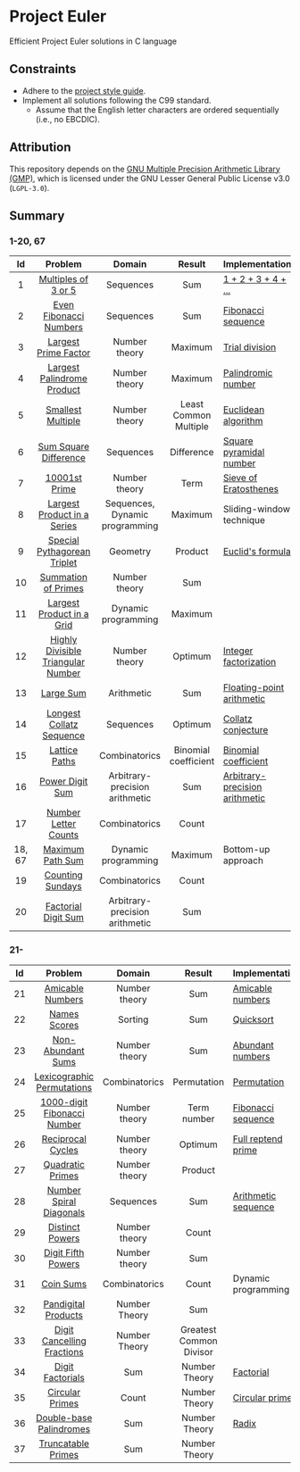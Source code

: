 # Project Euler

Efficient Project Euler solutions in C language

## Constraints

- Adhere to the [project style guide](cstyle.md).
- Implement all solutions following the C99 standard.
  - Assume that the English letter characters are ordered sequentially (i.e., no
    EBCDIC).

## Attribution

This repository depends on the
[GNU Multiple Precision Arithmetic Library (GMP)](https://en.wikipedia.org/wiki/GNU_Multiple_Precision_Arithmetic_Library),
which is licensed under the GNU Lesser General Public License v3.0 (`LGPL-3.0`).

## Summary

### 1-20, 67

|   Id   |                      Problem                       |             Domain             |        Result         | Implementation                                                                                 |
| :----: | :------------------------------------------------: | :----------------------------: | :-------------------: | ---------------------------------------------------------------------------------------------- |
|   1    |        [Multiples of 3 or 5](src/id0001.c)         |           Sequences            |          Sum          | [1 + 2 + 3 + 4 + ...](https://en.wikipedia.org/wiki/1_%2B_2_%2B_3_%2B_4_%2B_%E2%8B%AF)         |
|   2    |       [Even Fibonacci Numbers](src/id0002.c)       |           Sequences            |          Sum          | [Fibonacci sequence](https://en.wikipedia.org/wiki/Fibonacci_sequence)                         |
|   3    |        [Largest Prime Factor](src/id0003.c)        |         Number theory          |        Maximum        | [Trial division](https://en.wikipedia.org/wiki/Trial_division)                                 |
|   4    |     [Largest Palindrome Product](src/id0004.c)     |         Number theory          |        Maximum        | [Palindromic number](https://en.wikipedia.org/wiki/Palindromic_number)                         |
|   5    |         [Smallest Multiple](src/id0005.c)          |         Number theory          | Least Common Multiple | [Euclidean algorithm](https://en.wikipedia.org/wiki/Euclidean_algorithm)                       |
|   6    |       [Sum Square Difference](src/id0006.c)        |           Sequences            |      Difference       | [Square pyramidal number](https://en.wikipedia.org/wiki/Square_pyramidal_number)               |
|   7    |           [10001st Prime](src/id0007.c)            |         Number theory          |         Term          | [Sieve of Eratosthenes](https://en.wikipedia.org/wiki/Sieve_of_Eratosthenes)                   |
|   8    |    [Largest Product in a Series](src/id0008.c)     | Sequences, Dynamic programming |        Maximum        | Sliding-window technique                                                                       |
|   9    |    [Special Pythagorean Triplet](src/id0009.c)     |            Geometry            |        Product        | [Euclid\'s formula](https://en.wikipedia.org/wiki/Pythagorean_triple)                          |
|   10   |        [Summation of Primes](src/id0010.c)         |         Number theory          |          Sum          |                                                                                                |
|   11   |     [Largest Product in a Grid](src/id0011.c)      |      Dynamic programming       |        Maximum        |                                                                                                |
|   12   | [Highly Divisible Triangular Number](src/id0012.c) |         Number theory          |        Optimum        | [Integer factorization](https://en.wikipedia.org/wiki/Integer_factorization)                   |
|   13   |             [Large Sum](src/id0013.c)              |           Arithmetic           |          Sum          | [Floating-point arithmetic](https://en.wikipedia.org/wiki/Floating-point_arithmetic)           |
|   14   |      [Longest Collatz Sequence](src/id0014.c)      |           Sequences            |        Optimum        | [Collatz conjecture](https://en.wikipedia.org/wiki/Collatz_conjecture)                         |
|   15   |           [Lattice Paths](src/id0015.c)            |         Combinatorics          | Binomial coefficient  | [Binomial coefficient](https://en.wikipedia.org/wiki/Binomial_coefficient)                     |
|   16   |          [Power Digit Sum](src/id0016.c)           | Arbitrary-precision arithmetic |          Sum          | [Arbitrary-precision arithmetic](https://en.wikipedia.org/wiki/Arbitrary-precision_arithmetic) |
|   17   |        [Number Letter Counts](src/id0017.c)        |         Combinatorics          |         Count         |                                                                                                |
| 18, 67 |          [Maximum Path Sum](src/id0018.c)          |      Dynamic programming       |        Maximum        | Bottom-up approach                                                                             |
|   19   |          [Counting Sundays](src/id0019.c)          |         Combinatorics          |         Count         |
|   20   |        [Factorial Digit Sum](src/id0020.c)         | Arbitrary-precision arithmetic |          Sum          |                                                                                                |

### 21-

| Id  |                   Problem                   |    Domain     |         Result          | Implementation                                                              |
| :-: | :-----------------------------------------: | :-----------: | :---------------------: | --------------------------------------------------------------------------- |
| 21  |      [Amicable Numbers](src/id0021.c)       | Number theory |           Sum           | [Amicable numbers](https://en.wikipedia.org/wiki/Amicable_numbers)          |
| 22  |        [Names Scores](src/id0022.c)         |    Sorting    |           Sum           | [Quicksort](https://en.wikipedia.org/wiki/Quicksort)                        |
| 23  |      [Non-Abundant Sums](src/id0023.c)      | Number theory |           Sum           | [Abundant numbers](https://en.wikipedia.org/wiki/Abundant_number)           |
| 24  | [Lexicographic Permutations](src/id0024.c)  | Combinatorics |       Permutation       | [Permutation](https://en.wikipedia.org/wiki/Permutation)                    |
| 25  | [1000-digit Fibonacci Number](src/id0025.c) | Number theory |       Term number       | [Fibonacci sequence](https://en.wikipedia.org/wiki/Fibonacci_sequence)      |
| 26  |      [Reciprocal Cycles](src/id0026.c)      | Number theory |         Optimum         | [Full reptend prime](https://en.wikipedia.org/wiki/Full_reptend_prime)      |
| 27  |      [Quadratic Primes](src/id0027.c)       | Number theory |         Product         |                                                                             |
| 28  |   [Number Spiral Diagonals](src/id0028.c)   |   Sequences   |           Sum           | [Arithmetic sequence](https://en.wikipedia.org/wiki/Arithmetic_progression) |
| 29  |       [Distinct Powers](src/id0029.c)       | Number theory |          Count          |                                                                             |
| 30  |     [Digit Fifth Powers](src/id0030.c)      | Number theory |           Sum           |                                                                             |
| 31  |          [Coin Sums](src/id0031.c)          | Combinatorics |          Count          | Dynamic programming                                                         |
| 32  |     [Pandigital Products](src/id0032.c)     | Number Theory |           Sum           |                                                                             |
| 33  | [Digit Cancelling Fractions](src/id0033.c)  | Number Theory | Greatest Common Divisor |                                                                             |
| 34 | [Digit Factorials](src/id0034.c) | Sum | Number Theory | [Factorial](https://en.wikipedia.org/wiki/Factorial) |
| 35 | [Circular Primes](src/id0035.c) | Count | Number Theory | [Circular prime](https://en.wikipedia.org/wiki/Circular_prime) |
| 36 | [Double-base Palindromes](src/id0036.c) | Sum | Number Theory | [Radix](https://en.wikipedia.org/wiki/Radix) |
| 37 | [Truncatable Primes](src/id0037.c) | Sum | Number Theory | |
